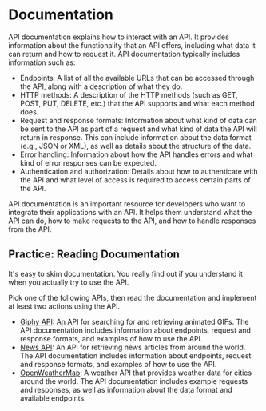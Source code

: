 # Documentation

API documentation explains how to interact with an API. It provides information about the functionality that an API offers, including what data it can return and how to request it. API documentation typically includes information such as:

- Endpoints: A list of all the available URLs that can be accessed through the API, along with a description of what they do.
- HTTP methods: A description of the HTTP methods (such as GET, POST, PUT, DELETE, etc.) that the API supports and what each method does.
- Request and response formats: Information about what kind of data can be sent to the API as part of a request and what kind of data the API will return in response. This can include information about the data format (e.g., JSON or XML), as well as details about the structure of the data.
- Error handling: Information about how the API handles errors and what kind of error responses can be expected.
- Authentication and authorization: Details about how to authenticate with the API and what level of access is required to access certain parts of the API.

API documentation is an important resource for developers who want to integrate their applications with an API. It helps them understand what the API can do, how to make requests to the API, and how to handle responses from the API.

## Practice: Reading Documentation

It's easy to skim documentation. You really find out if you understand it when you actually try to use the API.

Pick one of the following APIs, then read the documentation and implement at least two actions using the API.

- [Giphy API](https://developers.giphy.com/): An API for searching for and retrieving animated GIFs. The API documentation includes information about endpoints, request and response formats, and examples of how to use the API.
- [News API](https://newsapi.org/): An API for retrieving news articles from around the world. The API documentation includes information about endpoints, request and response formats, and examples of how to use the API.
- [OpenWeatherMap](https://openweathermap.org/api): A weather API that provides weather data for cities around the world. The API documentation includes example requests and responses, as well as information about the data format and available endpoints.
